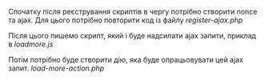 Спочатку після реєстрування скриптів в чергу потрібно створити nonce та ajax.
Для цього потрібно повторити код із файлу *register-ajax.php*

Після цього пишемо скрипт, який і буде надсилати ajax запити, приклад в
*loadmore.js*

Потім потрібно буде створити дію, яка буде опрацьовувати цей ajax запит.
*load-more-action.php*